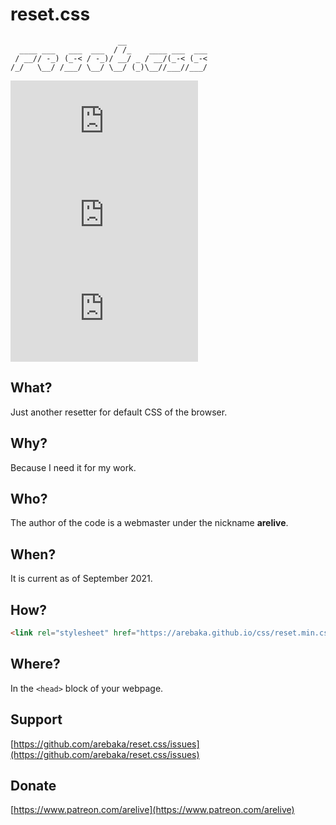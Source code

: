 # reset.css
```
                        __
  ____ ___   ___  ___  / /_    ____ ___  ___
 / __// -_) (_-< / -_)/ __/ _ / __/(_-< (_-<
/_/   \__/ /___/ \__/ \__/ (_)\__//___//___/
```

![](https://img.shields.io/tokei/lines/github/arebaka/reset.css)
![](https://img.shields.io/github/repo-size/arebaka/reset.css)
![](https://img.shields.io/codefactor/grade/github/arebaka/reset.css)

## What?
Just another resetter for default CSS of the browser.

## Why?
Because I need it for my work.

## Who?
The author of the code is a webmaster under the nickname **arelive**.

## When?
It is current as of September 2021.

## How?
```html
<link rel="stylesheet" href="https://arebaka.github.io/css/reset.min.css" />
```

## Where?
In the `<head>` block of your webpage.

## Support
[https://github.com/arebaka/reset.css/issues](https://github.com/arebaka/reset.css/issues)

## Donate
[https://www.patreon.com/arelive](https://www.patreon.com/arelive)
